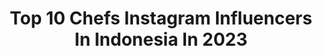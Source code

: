 ---
title: Top 10 Chefs Instagram Influencers In Indonesia In 2023
description: >-
  Find top chefs Instagram influencers in Indonesia in 2023. Most popular hashtags: #food #yummy #foodporn #cooking.
platform: Instagram
hits: 57
text_top: Discover the top-rated Instagram accounts on inBeat.
text_bottom: inBeat holds 57 Instagram influencers like this in Indonesia for you to collaborate.
profiles:
  - username: "rickydangos"
    fullname: >-
      Dangos
    bio: >-
      Skateboarder Longboarder coach @bandungskateschool Chef at @rm.pondokkapau
    location: "Indonesia"
    followers: 5495
    engagement: 534
    commentsToLikes: 0.092122
    id: ck5zj7bqbh2nu0i14ymwhzpm5
    verified: false
    hashtags: "#sempatkanberkeringat, #alhamdullilah, #skateboardingisfun, #endurolife"
  - username: "otoycihuy"
    fullname: >-
      Toyib Widarto
    bio: >-
      🎨 Pixels Chef 📧 otoycihuy@gmail.com 💳 Paid Promote, Click👇🏼
    location: "Indonesia"
    followers: 132338
    engagement: 491
    commentsToLikes: 0.020954
    id: ck5bwsy8qmclh0i117zjqf9ix
    verified: false
    hashtags: "#komikstrip, #komikinrandom, #komikinajah, #otoycihuy"
  - username: "stellalowis"
    fullname: >-
      Stella Lowis Utan
    bio: >-
      La Maison's Founder & Executive Pastry Chef 🍰 @lamaison.id 👶🏻 @axelutan -
    location: "Indonesia"
    followers: 103210
    engagement: 193
    commentsToLikes: 0.004733
    id: ck5c42n9l0ir80i11yy0ljv8v
    verified: false
    hashtags: "#week36, #8weeksoldbaby, #keluargabuds, #5weeksoldbaby"
  - username: "chitrachef"
    fullname: >-
      Chef Chitra
    bio: >-
      🌱🌿 Plant Based Soul Mama for @soul_jakarta Founder @chefskitchen_id YouTube : Chef Chitra
    location: "Indonesia"
    followers: 60401
    engagement: 237
    commentsToLikes: 0.026066
    id: ck6txw6om07gq0j71zn03ugly
    verified: true
    hashtags: "#photooftheday, #vlog, #ootd, #instagram"
  - username: "ins_cf"
    fullname: >-
      In'Narongrit Saekho
    bio: >-
      Chef #เชฟชุมชน Localfood Food product development/Food stylish Facebook:In'Narongrit Seakho Founder:@kamlangin_aokkai ForWork ID:ins_cf
    location: "Indonesia"
    followers: 54642
    engagement: 778
    commentsToLikes: 0.010850
    id: ckap1noy1vbx10i78r7d39zxn
    verified: false
    hashtags: "#foodvideo, #food, #foodshare, #bonappetitbkk"
  - username: "adikfoods"
    fullname: >-
      AdikFoods
    bio: >-
      “𝐌𝐨𝐡 𝐥𝐞 𝐛𝐮𝐚𝐭....𝐃𝐚𝐡 𝐒𝐢𝐚𝐚𝐚𝐩𝐩𝐩!” 🧕 • I’m not a Chef 💌 • Email 📙 • Buku Inspirasi Masakan AdikFoods YouTube : Adikfoods Family
    location: "Indonesia"
    followers: 521540
    engagement: 213
    commentsToLikes: 0.015693
    id: ck8t9atxxnfm00j78okb4rj2l
    verified: false
    hashtags: "#food, #brunei, #homemade, #delicious"
  - username: "chef_gigg_kamol"
    fullname: >-
      gigg_kamol 3659
    bio: >-
      The Winner Iron Chef Thailand(Chinese cuisine) @lerdtip @phedmarkbkk Topchef Thailand Maggi Ambassador Work ID:2082537 0994299292 อาย
    location: "Indonesia"
    followers: 42069
    engagement: 86
    commentsToLikes: 0.023702
    id: ck0uesdmrm2y90i19ckarvflx
    verified: false
    hashtags: "#lerdtipcentralworld, #food, #ironchefthailand, #phedmarkbkk"
  - username: "yudabustara"
    fullname: >-
      Yuda Bustara
    bio: >-
      Culinary Diplomat. Urban Cook Chef. Any enquiries email info@yudabustara.com www.Yudabustara.com
    location: "Indonesia"
    followers: 97296
    engagement: 211
    commentsToLikes: 0.020795
    id: ck15tsl4xjoka0i19bp1y4wsm
    verified: true
    hashtags: "#indomilkkentalmanis, #nikmatnyagakabisabis, #apchef, #apboots"
  - username: "chefnormanismail"
    fullname: >-
      Chef Norman
    bio: >-
      Father of 5 sons | Motorcycles Enthusiast @modenaindonesia chef Ambassador
    location: "Indonesia"
    followers: 39245
    engagement: 93
    commentsToLikes: 0.044713
    id: ck6u8swbvth2g0j71v4der6lc
    verified: true
    hashtags: "#food, #family, #chef, #sons"
  - username: "lucy_bulur"
    fullname: >-
      Lucy_bulur
    bio: >-
      Ratu Kuliner Nusantara 🇮🇩 Chef & Owner @wahjanbulur 👩🏻‍🍳
    location: "Indonesia"
    followers: 2876
    engagement: 574
    commentsToLikes: 0.117381
    id: ck9wgnjy1u5kx0j78tolzthdk
    verified: false
    hashtags: "#downhill, #kastengelkeju, #anak, #anakpintar"
---